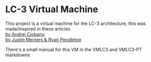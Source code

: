 
# LC-3 Virtual Machine

This project is a virtual machine for the LC-3 architecture,
this was made/inspired in these articles  
[by Andrei Ciobanu](https://www.andreinc.net/2021/12/01/writing-a-simple-vm-in-less-than-125-lines-of-c#virtual-machines)  
[by Justin Meiners & Ryan Pendleton](https://www.jmeiners.com/lc3-vm/)

There's a small manual for this VM in the VMLC3 and VMLC3-PT markdowns
